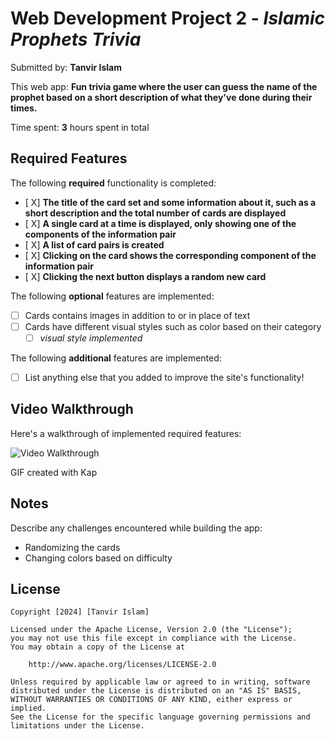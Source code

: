 # Web Development Project 2 - _Islamic Prophets Trivia_

Submitted by: **Tanvir Islam**

This web app: **Fun trivia game where the user can guess the name of the prophet based on a short description of what they've done during their times.**

Time spent: **3** hours spent in total

## Required Features

The following **required** functionality is completed:

- [ X] **The title of the card set and some information about it, such as a short description and the total number of cards are displayed**
- [ X] **A single card at a time is displayed, only showing one of the components of the information pair**
- [ X] **A list of card pairs is created**
- [ X] **Clicking on the card shows the corresponding component of the information pair**
- [ X] **Clicking the next button displays a random new card**

The following **optional** features are implemented:

- [ ] Cards contains images in addition to or in place of text
- [ ] Cards have different visual styles such as color based on their category
  - [ ] _visual style implemented_

The following **additional** features are implemented:

- [ ] List anything else that you added to improve the site's functionality!

## Video Walkthrough

Here's a walkthrough of implemented required features:

<img src='./src/assets/mygifs.gif' title='Video Walkthrough' width='' alt='Video Walkthrough' />

<!-- Replace this with whatever GIF tool you used! -->

GIF created with Kap

<!-- Recommended tools:
[Kap](https://getkap.co/) for macOS
[ScreenToGif](https://www.screentogif.com/) for Windows
[peek](https://github.com/phw/peek) for Linux. -->

## Notes

Describe any challenges encountered while building the app:

- Randomizing the cards
- Changing colors based on difficulty

## License

    Copyright [2024] [Tanvir Islam]

    Licensed under the Apache License, Version 2.0 (the "License");
    you may not use this file except in compliance with the License.
    You may obtain a copy of the License at

        http://www.apache.org/licenses/LICENSE-2.0

    Unless required by applicable law or agreed to in writing, software
    distributed under the License is distributed on an "AS IS" BASIS,
    WITHOUT WARRANTIES OR CONDITIONS OF ANY KIND, either express or implied.
    See the License for the specific language governing permissions and
    limitations under the License.
